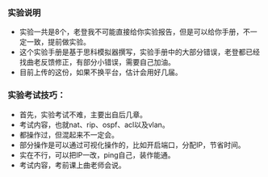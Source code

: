 ### 实验说明
- 实验一共是8个，老登我不可能直接给你实验报告，但是可以给你手册，不一定一致，提前做实验。
- 这个实验手册是基于思科模拟器撰写，实验手册中的大部分错误，老登都已经找曲老反馈修正，有部分小错误，需要自己加油。
- 目前上传的这份，如果不换平台，估计会用好几届。
### 实验考试技巧：
- 首先，实验考试不难，主要出自后几章。
- 考试内容，也就nat、rip、ospf、acl以及vlan。
- 都操作过，但混起来不一定会。
- 部分操作是可以通过可视化操作的，比如开启端口，分配IP，节省时间。
- 实在不行，可以把IP一改，ping自己，装作能通。
- 考试内容，考前课上曲老师会说。